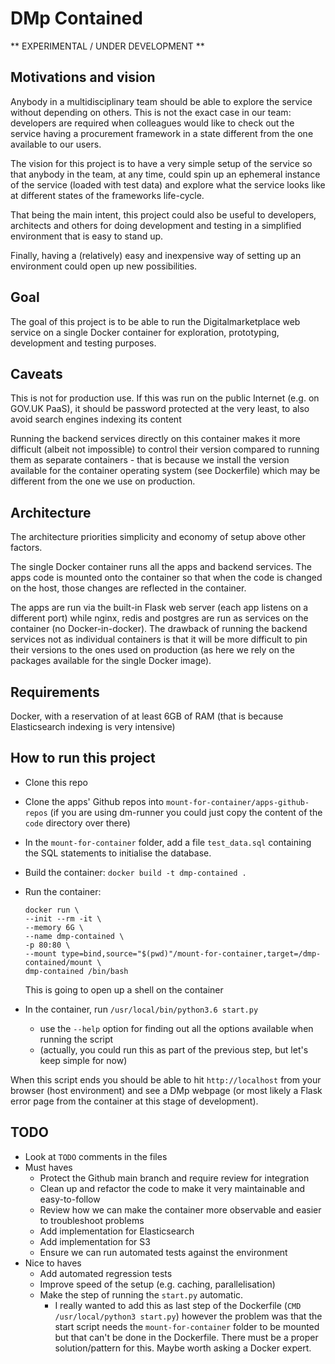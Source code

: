 # DMp Contained

** EXPERIMENTAL / UNDER DEVELOPMENT **


## Motivations and vision

Anybody in a multidisciplinary team should be able to explore the service without depending on others.
This is not the exact case in our team: developers are required when colleagues would like to check out the service 
having a procurement framework in a state different from the one available to our users.

The vision for this project is to have a very simple setup of the service so that anybody in the team, at any time, 
could spin up an ephemeral instance of the service (loaded with test data) and explore what the service looks like at different states of the frameworks life-cycle.

That being the main intent, this project could also be useful to developers, architects and others for doing development
and testing in a simplified environment that is easy to stand up.

Finally, having a (relatively) easy and inexpensive way of setting up an environment could open up new possibilities.

## Goal

The goal of this project is to be able to run the Digitalmarketplace web service on a single Docker container for 
exploration, prototyping, development and testing purposes.


## Caveats

This is not for production use. If this was run on the public Internet (e.g. on GOV.UK PaaS),
it should be password protected at the very least, to also avoid search engines indexing its content

Running the backend services directly on this container makes it more difficult (albeit not impossible) to control
their version compared to running them as separate containers - that is because we install the version available
for the container operating system (see Dockerfile) which may be different from the one we use on production.

## Architecture

The architecture priorities simplicity and economy of setup above other factors.

The single Docker container runs all the apps and backend services. The apps code is mounted onto the container so that 
when the code is changed on the host, those changes are reflected in the container.

The apps are run via the built-in Flask web server (each app listens on a different port) while nginx, redis and 
postgres are run as services on the container (no Docker-in-docker).
The drawback of running the backend services not as individual containers is that it will be more difficult to pin their
versions to the ones used on production (as here we rely on the packages available for the single Docker image).


## Requirements

Docker, with a reservation of at least 6GB of RAM (that is because Elasticsearch indexing is very intensive)


## How to run this project

* Clone this repo

* Clone the apps' Github repos into `mount-for-container/apps-github-repos` (if you are using dm-runner you could just 
  copy the content of the `code` directory over there)

* In the `mount-for-container` folder, add a file `test_data.sql` containing the SQL statements 
  to initialise the database.

* Build the container: `docker build -t dmp-contained .`

* Run the container:
  ```
  docker run \
  --init --rm -it \
  --memory 6G \
  --name dmp-contained \
  -p 80:80 \
  --mount type=bind,source="$(pwd)"/mount-for-container,target=/dmp-contained/mount \
  dmp-contained /bin/bash
  ``` 
  This is going to open up a shell on the container

* In the container, run `/usr/local/bin/python3.6 start.py`
  * use the `--help` option for finding out all the options available when running the script
  * (actually, you could run this as part of the previous step, but let's keep simple for now)

When this script ends you should be able to hit `http://localhost` from your browser (host environment) and see a
DMp webpage (or most likely a Flask error page from the container at this stage of development).

## TODO
* Look at `TODO` comments in the files
* Must haves
  * Protect the Github main branch and require review for integration
  * Clean up and refactor the code to make it very maintainable and easy-to-follow
  * Review how we can make the container more observable and easier to troubleshoot problems
  * Add implementation for Elasticsearch
  * Add implementation for S3
  * Ensure we can run automated tests against the environment
* Nice to haves
  * Add automated regression tests
  * Improve speed of the setup (e.g. caching, parallelisation)
  * Make the step of running the `start.py` automatic.
    * I really wanted to add this as last step of the Dockerfile (`CMD /usr/local/python3 start.py`)
      however the problem was that the start script needs the `mount-for-container` folder to be mounted
      but that can't be done in the Dockerfile.
      There must be a proper solution/pattern for this. Maybe worth asking a Docker expert.